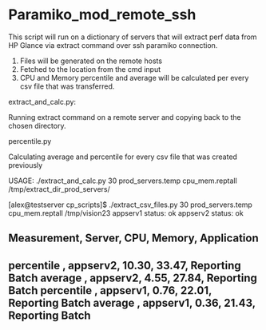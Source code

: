 # Paramiko_mod_remote_ssh

This script will run on a dictionary of servers that will extract perf data from HP Glance via extract command over ssh paramiko connection.

1. Files will be generated on the remote hosts
2. Fetched to the location from the cmd input
3. CPU and Memory percentile and average will be calculated per every csv file that was transferred.

extract_and_calc.py:

Running extract command on a remote server and copying back to the chosen directory.

percentile.py

Calculating  average and percentile for every csv file that was created previously 

USAGE:
./extract_and_calc.py 30 prod_servers.temp cpu_mem.reptall /tmp/extract_dir_prod_servers/

[alex@testserver cp_scripts]$ ./extract_csv_files.py 30 prod_servers.temp cpu_mem.reptall /tmp/vision23
appserv1
status: ok
appserv2
status: ok

Measurement,   Server,       CPU,    Memory,           Application
------------------------------------------------------------------
percentile , appserv2,     10.30,     33.47,  Reporting Batch
average    , appserv2,      4.55,     27.84,  Reporting Batch
percentile , appserv1,      0.76,     22.01,  Reporting Batch
average    , appserv1,      0.36,     21.43,  Reporting Batch
------------------------------------------------------------------
